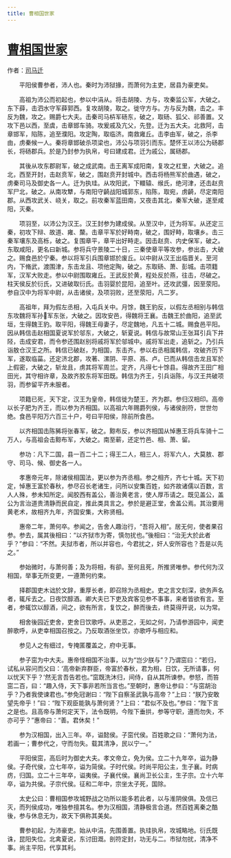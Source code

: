 ```yaml
---
title: 曹相国世家
---
```


# [曹相国世家](http://so.gushiwen.org/guwen/bookv_141.aspx)

作者：[司马迁](http://so.gushiwen.org/author_608.aspx)

　　平阳侯曹参者，沛人也。秦时为沛狱掾，而萧何为主吏，居县为豪吏矣。

　　高祖为沛公而初起也，参以中涓从。将击胡陵、方与，攻秦监公军，大破之。东下薛，击泗水守军薛郭西。复攻胡陵，取之。徙守方与。方与反为魏，击之。丰反为魏，攻之。赐爵七大夫。击秦司马枿军砀东，破之，取砀、狐父、祁善置。又攻下邑以西，至虞，击章邯车骑。攻爰戚及亢父，先登。迁为五大夫。北救阿，击章邯军，陷陈，追至濮阳。攻定陶，取临济。南救雍丘。击李由军，破之，杀李由，虏秦候一人。秦将章邯破杀项梁也，沛公与项羽引而东。楚怀王以沛公为砀郡长，将砀郡兵。於是乃封参为执帛，号曰建成君。迁为戚公，属砀郡。

　　其後从攻东郡尉军，破之成武南。击王离军成阳南，复攻之杠里，大破之。追北，西至开封，击赵贲军，破之，围赵贲开封城中。西击将杨熊军於曲遇，破之，虏秦司马及御史各一人。迁为执珪。从攻阳武，下轘辕、缑氏，绝河津，还击赵贲军尸北，破之。从南攻犨，与南阳守齮战阳城郭东，陷陈，取宛，虏齮，尽定南阳郡。从西攻武关、峣关，取之。前攻秦军蓝田南，又夜击其北，秦军大破，遂至咸阳，灭秦。

　　项羽至，以沛公为汉王。汉王封参为建成侯。从至汉中，迁为将军。从还定三秦，初攻下辩、故道、雍、斄。击章平军於好畤南，破之，围好畤，取壤乡。击三秦军壤东及高栎，破之。复围章平，章平出好畤走。因击赵贲、内史保军，破之。东取咸阳，更名曰新城。参将兵守景陵二十日，三秦使章平等攻参，参出击，大破之。赐食邑於宁秦。参以将军引兵围章邯於废丘。以中尉从汉王出临晋关。至河内，下脩武，渡围津，东击龙且、项他定陶，破之。东取砀、萧、彭城。击项籍军，汉军大败走。参以中尉围取雍丘。王武反於黄，程处反於燕，往击，尽破之。柱天侯反於衍氏，又进破取衍氏。击羽婴於昆阳，追至叶。还攻武彊，因至荥阳。参自汉中为将军中尉，从击诸侯，及项羽败，还至荥阳，凡二岁。

　　高祖年，拜为假左丞相，入屯兵关中。月馀，魏王豹反，以假左丞相别与韩信东攻魏将军孙军东张，大破之。因攻安邑，得魏将王襄。击魏王於曲阳，追至武垣，生得魏王豹。取平阳，得魏王母妻子，尽定魏地，凡五十二城。赐食邑平阳。因从韩信击赵相国夏说军於邬东，大破之，斩夏说。韩信与故常山王张耳引兵下井陉，击成安君，而令参还围赵别将戚将军於邬城中。戚将军出走，追斩之。乃引兵诣敖仓汉王之所。韩信已破赵，为相国，东击齐。参以右丞相属韩信，攻破齐历下军，遂取临菑。还定济北郡，攻著、漯阴、平原、鬲、卢。已而从韩信击龙且军於上假密，大破之，斩龙且，虏其将军周兰。定齐，凡得七十馀县。得故齐王田广相田光，其守相许章，及故齐胶东将军田既。韩信为齐王，引兵诣陈，与汉王共破项羽，而参留平齐未服者。

　　项籍已死，天下定，汉王为皇帝，韩信徙为楚王，齐为郡。参归汉相印。高帝以长子肥为齐王，而以参为齐相国。以高祖六年赐爵列侯，与诸侯剖符，世世勿绝。食邑平阳万六百三十户，号曰平阳侯，除前所食邑。

　　以齐相国击陈豨将张春军，破之。黥布反，参以齐相国从悼惠王将兵车骑十二万人，与高祖会击黥布军，大破之。南至蕲，还定竹邑、相、萧、留。

　　参功：凡下二国，县一百二十二；得王二人，相三人，将军六人，大莫敖、郡守、司马、候、御史各一人。

　　孝惠帝元年，除诸侯相国法，更以参为齐丞相。参之相齐，齐七十城。天下初定，悼惠王富於春秋，参尽召长老诸生，问所以安集百姓，如齐故诸儒以百数，言人人殊，参未知所定。闻胶西有盖公，善治黄老言，使人厚币请之。既见盖公，盖公为言治道贵清静而民自定，推此类具言之。参於是避正堂，舍盖公焉。其治要用黄老术，故相齐九年，齐国安集，大称贤相。

　　惠帝二年，萧何卒。参闻之，告舍人趣治行，“吾将入相”。居无何，使者果召参。参去，属其後相曰：“以齐狱市为寄，慎勿扰也。”後相曰：“治无大於此者乎？”参曰：“不然。夫狱市者，所以并容也，今君扰之，奸人安所容也？吾是以先之。”

　　参始微时，与萧何善；及为将相，有卻。至何且死，所推贤唯参。参代何为汉相国，举事无所变更，一遵萧何约束。

　　择郡国吏木诎於文辞，重厚长者，即召除为丞相史。吏之言文刻深，欲务声名者，辄斥去之。日夜饮醇酒。卿大夫已下吏及宾客见参不事事，来者皆欲有言。至者，参辄饮以醇酒，间之，欲有所言，复饮之，醉而後去，终莫得开说，以为常。

　　相舍後园近吏舍，吏舍日饮歌呼。从吏恶之，无如之何，乃请参游园中，闻吏醉歌呼，从吏幸相国召按之。乃反取酒张坐饮，亦歌呼与相应和。

　　参见人之有细过，专掩匿覆盖之，府中无事。

　　参子窋为中大夫。惠帝怪相国不治事，以为“岂少朕与”？乃谓窋曰：“若归，试私从容问而父曰：‘高帝新弃群臣，帝富於春秋，君为相，日饮，无所请事，何以忧天下乎？’然无言吾告若也。”窋既洗沐归，间侍，自从其所谏参。参怒，而笞窋二百，曰：“趣入侍，天下事非若所当言也。”至朝时，惠帝让参曰：“与窋胡治乎？乃者我使谏君也。”参免冠谢曰：“陛下自察圣武孰与高帝？”上曰：“朕乃安敢望先帝乎！”曰：“陛下观臣能孰与萧何贤？”上曰：“君似不及也。”参曰：“陛下言之是也。且高帝与萧何定天下，法令既明，今陛下垂拱，参等守职，遵而勿失，不亦可乎？”惠帝曰：“善。君休矣！”

　　参为汉相国，出入三年。卒，谥懿侯。子窋代侯。百姓歌之曰：“萧何为法，若画一；曹参代之，守而勿失。载其清净，民以宁一。”

　　平阳侯窋，高后时为御史大夫。孝文帝立，免为侯。立二十九年卒，谥为静侯。子奇代侯，立七年卒，谥为简侯。子时代侯。时尚平阳公主，生子襄。时病疠，归国。立二十三年卒，谥夷侯。子襄代侯。襄尚卫长公主，生子宗。立十六年卒，谥为共侯。子宗代侯。征和二年中，宗坐太子死，国除。

　　太史公曰：曹相国参攻城野战之功所以能多若此者，以与淮阴侯俱。及信已灭，而列侯成功，唯独参擅其名。参为汉相国，清静极言合道。然百姓离秦之酷後，参与休息无为，故天下俱称其美矣。

　　曹参初起，为沛豪吏。始从中涓，先围善置。执珪执帛，攻城略地。衍氏既诛，昆阳失位。北禽夏说，东讨田溉。剖符定封，功无与二。市狱勿扰，清净不事。尚主平阳，代享其利。
